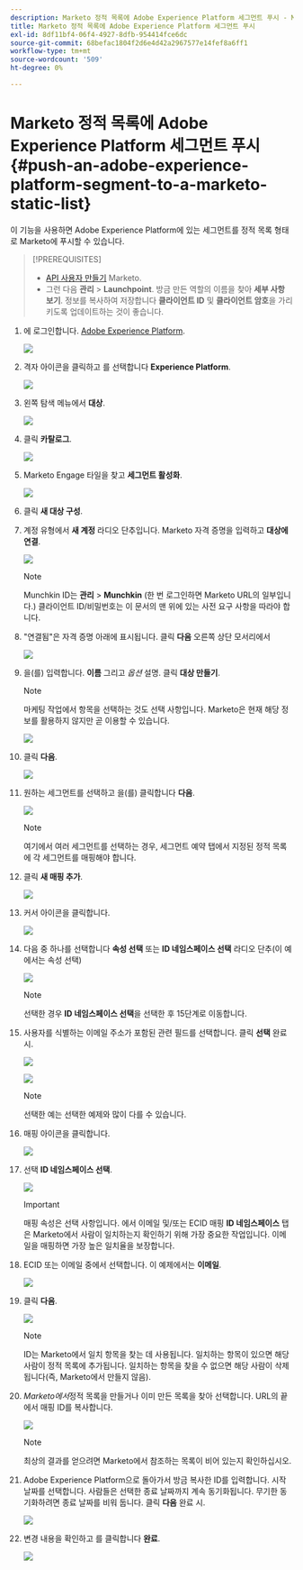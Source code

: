 ```yaml
---
description: Marketo 정적 목록에 Adobe Experience Platform 세그먼트 푸시 - Marketo 문서 - 제품 설명서
title: Marketo 정적 목록에 Adobe Experience Platform 세그먼트 푸시
exl-id: 8df11bf4-06f4-4927-8dfb-954414fce6dc
source-git-commit: 68befac1804f2d6e4d42a2967577e14fef8a6ff1
workflow-type: tm+mt
source-wordcount: '509'
ht-degree: 0%

---
```


# Marketo 정적 목록에 Adobe Experience Platform 세그먼트 푸시 {#push-an-adobe-experience-platform-segment-to-a-marketo-static-list}

이 기능을 사용하면 Adobe Experience Platform에 있는 세그먼트를 정적 목록 형태로 Marketo에 푸시할 수 있습니다.

>[!PREREQUISITES]
>
>* [API 사용자 만들기](/help/marketo/product-docs/administration/users-and-roles/create-an-api-only-user.md) Marketo.
>* 그런 다음 **관리** > **Launchpoint**. 방금 만든 역할의 이름을 찾아 **세부 사항 보기**. 정보를 복사하여 저장합니다 **클라이언트 ID** 및 **클라이언트 암호**&#x200B;을 가리키도록 업데이트하는 것이 좋습니다.


1. 에 로그인합니다. [Adobe Experience Platform](https://experience.adobe.com/).

   ![](assets/push-an-adobe-experience-platform-segment-to-a-marketo-static-list-1.png)

1. 격자 아이콘을 클릭하고 를 선택합니다 **Experience Platform**.

   ![](assets/push-an-adobe-experience-platform-segment-to-a-marketo-static-list-2.png)

1. 왼쪽 탐색 메뉴에서 **대상**.

   ![](assets/push-an-adobe-experience-platform-segment-to-a-marketo-static-list-3.png)

1. 클릭 **카탈로그**.

   ![](assets/push-an-adobe-experience-platform-segment-to-a-marketo-static-list-4.png)

1. Marketo Engage 타일을 찾고 **세그먼트 활성화**.

   ![](assets/push-an-adobe-experience-platform-segment-to-a-marketo-static-list-5.png)

1. 클릭 **새 대상 구성**.


1. 계정 유형에서 **새 계정** 라디오 단추입니다. Marketo 자격 증명을 입력하고 **대상에 연결**.

   ![](assets/push-an-adobe-experience-platform-segment-to-a-marketo-static-list-6.png)

   >[!NOTE]
   >
   >Munchkin ID는 **관리** > **Munchkin** (한 번 로그인하면 Marketo URL의 일부입니다.) 클라이언트 ID/비밀번호는 이 문서의 맨 위에 있는 사전 요구 사항을 따라야 합니다.

1. &quot;연결됨&quot;은 자격 증명 아래에 표시됩니다. 클릭 **다음** 오른쪽 상단 모서리에서

   ![](assets/push-an-adobe-experience-platform-segment-to-a-marketo-static-list-7.png)

1. 을(를) 입력합니다. **이름** 그리고 _옵션_ 설명. 클릭 **대상 만들기**.

   >[!NOTE]
   >
   >마케팅 작업에서 항목을 선택하는 것도 선택 사항입니다. Marketo은 현재 해당 정보를 활용하지 않지만 곧 이용할 수 있습니다.

   ![](assets/push-an-adobe-experience-platform-segment-to-a-marketo-static-list-8.png)

1. 클릭 **다음**.

   ![](assets/push-an-adobe-experience-platform-segment-to-a-marketo-static-list-9.png)

1. 원하는 세그먼트를 선택하고 을(를) 클릭합니다 **다음**.

   ![](assets/push-an-adobe-experience-platform-segment-to-a-marketo-static-list-10.png)

   >[!NOTE]
   >
   >여기에서 여러 세그먼트를 선택하는 경우, 세그먼트 예약 탭에서 지정된 정적 목록에 각 세그먼트를 매핑해야 합니다.

1. 클릭 **새 매핑 추가**.

   ![](assets/push-an-adobe-experience-platform-segment-to-a-marketo-static-list-11.png)

1. 커서 아이콘을 클릭합니다.

   ![](assets/push-an-adobe-experience-platform-segment-to-a-marketo-static-list-12.png)

1. 다음 중 하나를 선택합니다 **속성 선택** 또는 **ID 네임스페이스 선택** 라디오 단추(이 예에서는 속성 선택)

   ![](assets/push-an-adobe-experience-platform-segment-to-a-marketo-static-list-13.png)

   >[!NOTE]
   >
   >선택한 경우 **ID 네임스페이스 선택**&#x200B;을 선택한 후 15단계로 이동합니다.

1. 사용자를 식별하는 이메일 주소가 포함된 관련 필드를 선택합니다. 클릭 **선택** 완료 시.

   ![](assets/push-an-adobe-experience-platform-segment-to-a-marketo-static-list-14.png)

   ![](assets/push-an-adobe-experience-platform-segment-to-a-marketo-static-list-15.png)

   >[!NOTE]
   >
   >선택한 예는 선택한 예제와 많이 다를 수 있습니다.

1. 매핑 아이콘을 클릭합니다.

   ![](assets/push-an-adobe-experience-platform-segment-to-a-marketo-static-list-16.png)

1. 선택 **ID 네임스페이스 선택**.

   ![](assets/push-an-adobe-experience-platform-segment-to-a-marketo-static-list-17.png)

   >[!IMPORTANT]
   >
   >매핑 속성은 선택 사항입니다. 에서 이메일 및/또는 ECID 매핑 **ID 네임스페이스** 탭은 Marketo에서 사람이 일치하는지 확인하기 위해 가장 중요한 작업입니다. 이메일을 매핑하면 가장 높은 일치율을 보장합니다.

1. ECID 또는 이메일 중에서 선택합니다. 이 예제에서는 **이메일**.

   ![](assets/push-an-adobe-experience-platform-segment-to-a-marketo-static-list-18.png)

1. 클릭 **다음**.

   ![](assets/push-an-adobe-experience-platform-segment-to-a-marketo-static-list-19.png)

   >[!NOTE]
   >
   >ID는 Marketo에서 일치 항목을 찾는 데 사용됩니다. 일치하는 항목이 있으면 해당 사람이 정적 목록에 추가됩니다. 일치하는 항목을 찾을 수 없으면 해당 사람이 삭제됩니다(즉, Marketo에서 만들지 않음).

1. _Marketo에서_&#x200B;정적 목록을 만들거나 이미 만든 목록을 찾아 선택합니다. URL의 끝에서 매핑 ID를 복사합니다.

   ![](assets/push-an-adobe-experience-platform-segment-to-a-marketo-static-list-20.png)

   >[!NOTE]
   >
   >최상의 결과를 얻으려면 Marketo에서 참조하는 목록이 비어 있는지 확인하십시오.

1. Adobe Experience Platform으로 돌아가서 방금 복사한 ID를 입력합니다. 시작 날짜를 선택합니다. 사람들은 선택한 종료 날짜까지 계속 동기화됩니다. 무기한 동기화하려면 종료 날짜를 비워 둡니다. 클릭 **다음** 완료 시.

   ![](assets/push-an-adobe-experience-platform-segment-to-a-marketo-static-list-21.png)

1. 변경 내용을 확인하고 를 클릭합니다 **완료**.

   ![](assets/push-an-adobe-experience-platform-segment-to-a-marketo-static-list-22.png)
